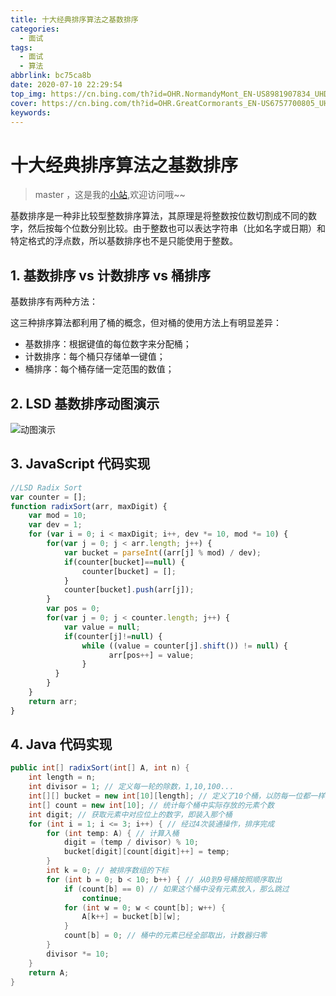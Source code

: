 ```yaml
---
title: 十大经典排序算法之基数排序
categories:
  - 面试
tags:
  - 面试
  - 算法
abbrlink: bc75ca8b
date: 2020-07-10 22:29:54
top_img: https://cn.bing.com/th?id=OHR.NormandyMont_EN-US8981907834_UHD.jpg
cover: https://cn.bing.com/th?id=OHR.GreatCormorants_EN-US6757700805_UHD.jpg
keywords:  
---
```

# 十大经典排序算法之基数排序
> master ，这是我的[小站](https://www.tryrun.top),欢迎访问哦~~

基数排序是一种非比较型整数排序算法，其原理是将整数按位数切割成不同的数字，然后按每个位数分别比较。由于整数也可以表达字符串（比如名字或日期）和特定格式的浮点数，所以基数排序也不是只能使用于整数。

## 1. 基数排序 vs 计数排序 vs 桶排序

基数排序有两种方法：

这三种排序算法都利用了桶的概念，但对桶的使用方法上有明显差异：

- 基数排序：根据键值的每位数字来分配桶；
- 计数排序：每个桶只存储单一键值；
- 桶排序：每个桶存储一定范围的数值；

## 2. LSD 基数排序动图演示

![动图演示](https://s3.uuu.ovh/imgs/2022/05/14/13cb6a2bdc20c7c5.gif)

## 3. JavaScript 代码实现

```js
//LSD Radix Sort
var counter = [];
function radixSort(arr, maxDigit) {
    var mod = 10;
    var dev = 1;
    for (var i = 0; i < maxDigit; i++, dev *= 10, mod *= 10) {
        for(var j = 0; j < arr.length; j++) {
            var bucket = parseInt((arr[j] % mod) / dev);
            if(counter[bucket]==null) {
                counter[bucket] = [];
            }
            counter[bucket].push(arr[j]);
        }
        var pos = 0;
        for(var j = 0; j < counter.length; j++) {
            var value = null;
            if(counter[j]!=null) {
                while ((value = counter[j].shift()) != null) {
                      arr[pos++] = value;
                }
          }
        }
    }
    return arr;
}
```

## 4. Java 代码实现

```java
public int[] radixSort(int[] A, int n) {
    int length = n;
    int divisor = 1; // 定义每一轮的除数，1,10,100...
    int[][] bucket = new int[10][length]; // 定义了10个桶，以防每一位都一样全部放入一个桶中
    int[] count = new int[10]; // 统计每个桶中实际存放的元素个数
    int digit; // 获取元素中对应位上的数字，即装入那个桶
    for (int i = 1; i <= 3; i++) { // 经过4次装通操作，排序完成
        for (int temp: A) { // 计算入桶
            digit = (temp / divisor) % 10;
            bucket[digit][count[digit]++] = temp;
        }
        int k = 0; // 被排序数组的下标
        for (int b = 0; b < 10; b++) { // 从0到9号桶按照顺序取出
            if (count[b] == 0) // 如果这个桶中没有元素放入，那么跳过
                continue;
            for (int w = 0; w < count[b]; w++) {
                A[k++] = bucket[b][w];
            }
            count[b] = 0; // 桶中的元素已经全部取出，计数器归零
        }
        divisor *= 10;
    }
    return A;
}
```